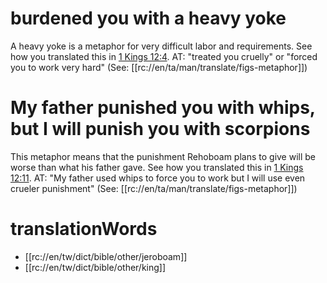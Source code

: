# burdened you with a heavy yoke

A heavy yoke is a metaphor for very difficult labor and requirements. See how you translated this in [1 Kings 12:4](./03.md). AT: "treated you cruelly" or "forced you to work very hard" (See: [[rc://en/ta/man/translate/figs-metaphor]])

# My father punished you with whips, but I will punish you with scorpions

This metaphor means that the punishment Rehoboam plans to give will be worse than what his father gave. See how you translated this in [1 Kings 12:11](./10.md). AT: "My father used whips to force you to work but I will use even crueler punishment" (See: [[rc://en/ta/man/translate/figs-metaphor]])

# translationWords

* [[rc://en/tw/dict/bible/other/jeroboam]]
* [[rc://en/tw/dict/bible/other/king]]